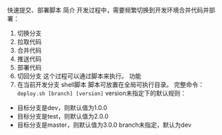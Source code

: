 快速提交、部署脚本
简介
开发过程中，需要频繁切换到开发环境合并代码并部署：
1. 切换分支
2. 拉取代码
3. 合并代码
4. 推送代码
5. 部署代码
6. 切回分支
   这个过程可以通过脚本来执行。
   功能
1. 在当前开发分支
   shell脚本
   脚本可放置在全局可执行目录。
   完整命令：`deploy.sh [branch] [version]`
   version未指定下的默认规则：
- 目标分支是dev，则默认值为1.0.0
- 目标分支是test，则默认值为2.0.0
- 目标分支是master，则默认值为3.0.0
  branch未指定，默认为dev